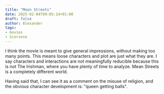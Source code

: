 ```yaml
---
title: "Mean Streets"
date: 2025-02-04T09:05:14+01:00
draft: false
author: Alexander
tags:
- movies
- Scorsese
---
```


I think the movie is meant to give general impressions, without making too many points.
This means loose characters and plot are just what they are.
I say characters and interactions are not meaningfully reducible because this is not The Irishman, where you have plenty of time to analyze.
Mean Streets is a completely different world.

Having said that, I can see it as a comment on the misuse of religion,
and the obvious character development is: "queen getting balls".
